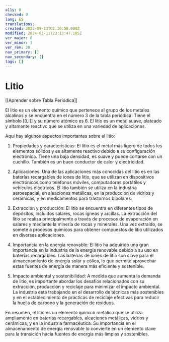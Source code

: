 ```yaml
---
a11y: 0
checked: 0
lang: ES
translations: 
created: 2023-09-13T02:30:58.000Z
modified: 2024-03-11T23:13:47.105Z
ver_major: 0
ver_minor: 1
ver_rev: 20
nav_primary: []
nav_secondary: []
tags: []
---
```

# Litio

[[Aprender sobre Tabla Periódica]]

El litio es un elemento químico que pertenece al grupo de los metales alcalinos y se encuentra en el número 3 de la tabla periódica. Tiene el símbolo [[Li]] y su número atómico es 6. El litio es un metal suave, plateado y altamente reactivo que se utiliza en una variedad de aplicaciones.

Aquí hay algunos aspectos importantes sobre el litio:

1. Propiedades y características: El litio es el metal más ligero de todos los elementos sólidos y es altamente reactivo debido a su configuración electrónica. Tiene una baja densidad, es suave y puede cortarse con un cuchillo. También es un buen conductor de calor y electricidad.
    
2. Aplicaciones: Una de las aplicaciones más conocidas del litio es en las baterías recargables de iones de litio, que se utilizan en dispositivos electrónicos como teléfonos móviles, computadoras portátiles y vehículos eléctricos. El litio también se utiliza en la industria aeroespacial, en aleaciones metálicas, en la producción de vidrios y cerámicas, y en medicamentos para trastornos bipolares.
    
3. Extracción y producción: El litio se encuentra en diferentes tipos de depósitos, incluidos salares, rocas ígneas y arcillas. La extracción del litio se realiza principalmente a través de procesos de evaporación en salares y mediante la minería de rocas y minerales. Una vez extraído, se somete a procesos químicos para obtener compuestos de litio utilizados en diversas aplicaciones.
    
4. Importancia en la energía renovable: El litio ha adquirido una gran importancia en la industria de la energía renovable debido a su uso en baterías recargables. Las baterías de iones de litio son clave para el almacenamiento de energía solar y eólica, lo que permite aprovechar estas fuentes de energía de manera más eficiente y sostenible.
    
5. Impacto ambiental y sostenibilidad: A medida que aumenta la demanda de litio, es importante abordar los desafíos relacionados con su extracción, producción y reciclaje para minimizar el impacto ambiental. La industria está trabajando en el desarrollo de técnicas más sostenibles y en el establecimiento de prácticas de reciclaje efectivas para reducir la huella de carbono y la generación de residuos.
    

En resumen, el litio es un elemento químico metálico que se utiliza ampliamente en baterías recargables, aleaciones metálicas, vidrios y cerámicas, y en la industria farmacéutica. Su importancia en el almacenamiento de energía renovable lo convierte en un elemento clave para la transición hacia fuentes de energía más limpias y sostenibles.